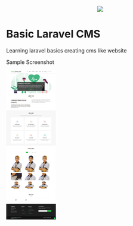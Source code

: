 <p align="center"><a href="https://laravel.com" target="_blank"><img src="https://raw.githubusercontent.com/laravel/art/master/logo-lockup/5%20SVG/2%20CMYK/1%20Full%20Color/laravel-logolockup-cmyk-red.svg" width="400"></a></p>

<h1>Basic Laravel CMS</h1>
<p>Learning laravel basics creating cms like website</p>

<p>Sample Screenshot</p>
<img height="400px" src="https://github.com/enehry/laravel_basics/blob/main/basic.png">


